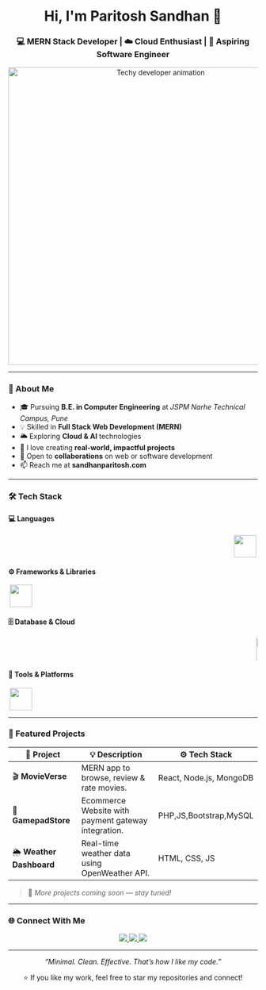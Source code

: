<!-- Clean & Professional GitHub Profile README for Paritosh Sandhan -->

<h1 align="center">Hi, I'm Paritosh Sandhan 👋</h1>
<h3 align="center">💻 MERN Stack Developer | ☁️ Cloud Enthusiast | 🎯 Aspiring Software Engineer</h3>

<p align="center">
  <img src="https://i.pinimg.com/originals/90/70/32/9070324cdfc07c68d60eed0c39e77573.gif" alt="Techy developer animation" width="600" />
</p>

---

### 🧭 About Me
- 🎓 Pursuing **B.E. in Computer Engineering** at *JSPM Narhe Technical Campus, Pune*  
- 💡 Skilled in **Full Stack Web Development (MERN)**  
- 🌥️ Exploring **Cloud & AI** technologies  
- 🧱 I love creating **real-world, impactful projects**  
- 🤝 Open to **collaborations** on web or software development  
- 📫 Reach me at **sandhanparitosh.com**

---

### 🛠️ Tech Stack

#### 💻 Languages
<marquee scrollamount="5" behavior="alternate" direction="left">
  <img src="https://skillicons.dev/icons?i=cpp,java,c,python,javascript,html,css,php" height="45" />
</marquee>

#### ⚙️ Frameworks & Libraries
<marquee scrollamount="5" behavior="alternate" direction="right">
  <img src="https://skillicons.dev/icons?i=react,nodejs,express,tailwind,bootstrap" height="45" />
</marquee>

#### 🗄️ Database & Cloud
<marquee scrollamount="5" behavior="alternate" direction="left">
  <img src="https://skillicons.dev/icons?i=mongodb,mysql" height="45" />
</marquee>

#### 🧰 Tools & Platforms
<marquee scrollamount="5" behavior="alternate" direction="right">
  <img src="https://skillicons.dev/icons?i=git,github,vscode,postman,vercel,netlify" height="45" />
</marquee>

---

### 🚀 Featured Projects
| 🔗 Project | 💡 Description | ⚙️ Tech Stack |
|-------------|----------------|---------------|
| 🎬 **MovieVerse** | MERN app to browse, review & rate movies. | React, Node.js, MongoDB |
| 🛒 **GamepadStore** | Ecommerce Website with payment gateway integration. | PHP,JS,Bootstrap,MySQL |
| 🌦️ **Weather Dashboard** | Real-time weather data using OpenWeather API. | HTML, CSS, JS |

> 🧾 *More projects coming soon — stay tuned!*

---

### 🌐 Connect With Me
<p align="center">
  <a href="https://www.linkedin.com/in/paritosh-sandhan/" target="_blank">
    <img src="https://img.shields.io/badge/LinkedIn-0A66C2?style=for-the-badge&logo=linkedin&logoColor=white"/>
  </a>
  <a href="mailto:sandhanparitosh@gmail.com" target="_blank">
    <img src="https://img.shields.io/badge/Email-D14836?style=for-the-badge&logo=gmail&logoColor=white"/>
  </a>
  <a href="https://github.com/Paritosh125" target="_blank">
    <img src="https://img.shields.io/badge/GitHub-171515?style=for-the-badge&logo=github&logoColor=white"/>
  </a>
</p>

---

<p align="center">
  <i>“Minimal. Clean. Effective. That’s how I like my code.”</i>
</p>

<p align="center">
  ⭐ If you like my work, feel free to star my repositories and connect!
</p>

